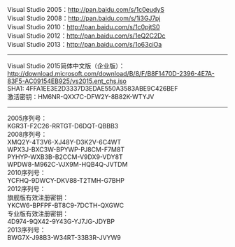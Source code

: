 Visual Studio 2005：http://pan.baidu.com/s/1c0eudyS \
Visual Studio 2008：http://pan.baidu.com/s/1i3GJ7pj \
Visual Studio 2010：http://pan.baidu.com/s/1c0pjtS0 \
Visual Studio 2012：http://pan.baidu.com/s/1eQ2C2Dc \
Visual Studio 2013：http://pan.baidu.com/s/1o63ciOa
 
 --------------------------------------
Visual Studio 2015简体中文版（企业版）： \
http://download.microsoft.com/download/B/8/F/B8F1470D-2396-4E7A-83F5-AC09154EB925/vs2015.ent_chs.iso \
SHA1: 4FFA1EE3E2D3337D3EDAE550A3583ABE9C426BEF \
激活密钥：HM6NR-QXX7C-DFW2Y-8B82K-WTYJV

---------------------------------------
2005序列号： \
KGR3T-F2C26-RRTGT-D6DQT-QBBB3 \
2008序列号： \
XMQ2Y-4T3V6-XJ48Y-D3K2V-6C4WT \
WPX3J-BXC3W-BPYWP-PJ8CM-F7M8T \
PYHYP-WXB3B-B2CCM-V9DX9-VDY8T \
WPDW8-M962C-VJX9M-HQB4Q-JVTDM \
2010序列号： \
YCFHQ-9DWCY-DKV88-T2TMH-G7BHP \
2012序列号： \
旗舰版有效注册密钥： \
YKCW6-BPFPF-BT8C9-7DCTH-QXGWC \
专业版有效注册密钥： \
4D974-9QX42-9Y43G-YJ7JG-JDYBP \
2013序列号： \
BWG7X-J98B3-W34RT-33B3R-JVYW9
